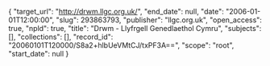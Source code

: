 {
  "target_url": "http://drwm.llgc.org.uk/", 
  "end_date": null, 
  "date": "2006-01-01T12:00:00", 
  "slug": 293863793, 
  "publisher": "llgc.org.uk", 
  "open_access": true, 
  "npld": true, 
  "title": "Drwm - Llyfrgell Genedlaethol Cymru", 
  "subjects": [], 
  "collections": [], 
  "record_id": "20060101T120000/S8a2+hlbUeVMtCJ/txPF3A==", 
  "scope": "root", 
  "start_date": null
}

